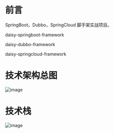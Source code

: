 # 前言

SpringBoot，Dubbo，SpringCloud 脚手架实战项目。

daisy-springboot-framework

daisy-dubbo-framework

daisy-springcloud-framework

# 技术架构总图

![image](https://user-images.githubusercontent.com/28671275/127163740-1eea8598-1084-4d36-80cc-07aa9e5b8c12.png)

# 技术栈

![image](https://user-images.githubusercontent.com/28671275/127164240-eba97b35-624b-42cc-aca7-03e0e1284c30.png)

